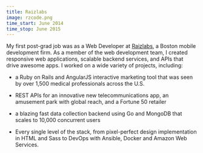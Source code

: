```yaml
---
title: Raizlabs
image: rzcode.png
time_start: June 2014
time_stop: June 2015
---
```


My first post-grad job was as a Web Developer at [Raizlabs](http://raizlabs.com), a Boston mobile development firm. As a member of the web development team, I created responsive web applications, scalable backend services, and APIs that drive awesome apps. I worked on a wide variety of projects, including:

- a Ruby on Rails and AngularJS interactive marketing tool that was seen by over 1,500 medical professionals across the U.S.</p>
- REST APIs for an innovative new telecommunications app, an amusement park with global reach, and a Fortune 50 retailer</p>
- a blazing fast data collection backend using Go and MongoDB that scales to 10,000 concurrent users</p>
- Every single level of the stack, from pixel-perfect design implementation in HTML and Sass to DevOps with Ansible, Docker and Amazon Web Services.
